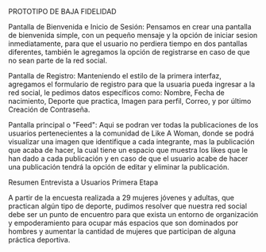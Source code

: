 PROTOTIPO DE BAJA FIDELIDAD

Pantalla de Bienvenida e Inicio de Sesión:
Pensamos en crear una pantalla de bienvenida simple, con un pequeño mensaje y la opción de iniciar sesion inmediatamente, para que el usuario no perdiera tiempo en dos pantallas diferentes, también le agregamos la opción de registrarse en caso de que no sean parte de la red social.

Pantalla de Registro:
Manteniendo el estilo de la primera interfaz, agregamos el formulario de registro para que la usuaria pueda ingresar a la red social, le pedimos datos específicos como: Nombre, Fecha de nacimiento, Deporte que practica, Imagen para perfil, Correo, y por último Creación de Contraseña.

Pantalla principal  o "Feed":
Aqui se podran ver todas la publicaciones de los usuarios pertenecientes a la comunidad de Like A Woman, donde se podrá visualizar una imagen que identifique a cada integrante, mas la publicación que acaba de hacer, la cual tiene un espacio que muestra los likes que le han dado a cada publicación y en caso de que el usuario acabe de hacer una publicación tendrá la opción de editar y eliminar la publicación.

Resumen Entrevista a Usuarios Primera Etapa

A partir de la encuesta realizada a 29 mujeres jóvenes y adultas, que practican algún tipo de deporte, pudimos resolver que nuestra red social debe ser un punto de encuentro para que exista un entorno de organización y empoderamiento para ocupar más espacios que son dominados por hombres y aumentar la cantidad de mujeres que participan de alguna práctica deportiva.
